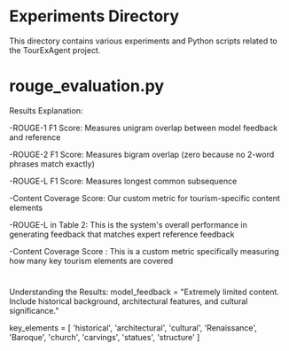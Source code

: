 # Experiments Directory

This directory contains various experiments and Python scripts related to the TourExAgent project.

# rouge_evaluation.py
Results Explanation:

-ROUGE-1 F1 Score: Measures unigram overlap between model feedback and reference

-ROUGE-2 F1 Score: Measures bigram overlap (zero because no 2-word phrases match exactly)

-ROUGE-L F1 Score: Measures longest common subsequence

-Content Coverage Score: Our custom metric for tourism-specific content elements

-ROUGE-L in Table 2: This is the system's overall performance in generating feedback that matches expert reference feedback

-Content Coverage Score : This is a custom metric specifically measuring how many key tourism elements are covered

#
Understanding the Results:
model_feedback = "Extremely limited content. Include historical background, architectural features, and cultural significance."

key_elements = [
    'historical', 'architectural', 'cultural',
    'Renaissance', 'Baroque', 'church',
    'carvings', 'statues', 'structure'
]

